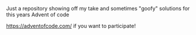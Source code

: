Just a repository showing off my take and sometimes "goofy" solutions for this years Advent of code


https://adventofcode.com/ if you want to participate!
